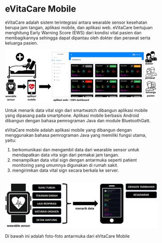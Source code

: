 # eVitaCare Mobile
<p>
eVitaCare adalah sistem terintegrasi antara wearable sensor kesehatan berupa jam tangan, aplikasi mobile, dan aplikasi web. eVitaCare bertujuan menghitung Early Warning Score (EWS) dari kondisi vital pasien dan membagikannya sehingga dapat dipantau oleh dokter dan perawat serta keluarga pasien.
</p>
<img src="https://github.com/rezafaisal/eVitaCareMobile/blob/main/images/evitacare-01.JPG" width="800">
<p>
Untuk menarik data vital sign dari smartwatch dibangun aplikasi mobile yang dipasang pada smartphone. Aplikasi mobile berbasis Android dibangun dengan bahasa pemrograman Java dan module BluetoothGatt. 
</p>
eVitaCare mobile adalah aplikasi mobile yang dibangun dengan menggunakan bahasa pemrograman Java yang memiliki fungsi utama, yaitu:
<ol>
  <li>berkomunikasi dan mengambil data dari wearable sensor untuk mendapatkan data vita sign dari pemakai jam tangan. </li>
  <li>menampilkan data vital sign dengan antarmuka seperti patient monitoring yang umumnya digunakan di rumah sakit. </li>
  <li>mengirimkan data vital sign secara berkala ke server.</li>
</ol>
<br>
<img src="https://github.com/rezafaisal/eVitaCareMobile/blob/main/images/gbr01.JPG" width="800">
<p>
  Di bawah ini adalah foto-foto antarmuka dari eVitaCare Mobile
</p>
